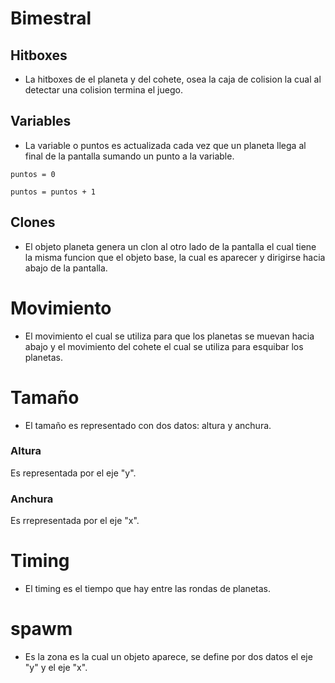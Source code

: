 # Bimestral

## Hitboxes
 - La hitboxes de el planeta y del cohete, osea la caja de colision la cual al detectar una colision termina el juego.

 ## Variables
 - La variable o puntos es actualizada cada vez que un planeta llega al final de la 
 pantalla sumando un punto a la variable.
 
 ```puntos = 0 ```
 
 ```puntos = puntos + 1```

 ## Clones

 - El objeto planeta genera un clon al otro lado de la pantalla el cual tiene la misma funcion que el objeto base, la cual es aparecer y dirigirse hacia abajo de la pantalla.

 # Movimiento
 -  El movimiento el cual se utiliza para que los planetas se muevan hacia abajo y el movimiento del cohete el cual se utiliza para esquibar los planetas.

 # Tamaño
 - El tamaño es representado con dos datos: altura y anchura.

 ### Altura
 Es representada por el eje "y".

 ### Anchura 
 Es rrepresentada por el eje "x".

 # Timing
 - El timing es el tiempo que hay entre las rondas de planetas.

# spawm
- Es la zona es la cual un objeto aparece, se define por dos datos el eje "y" y el eje "x".